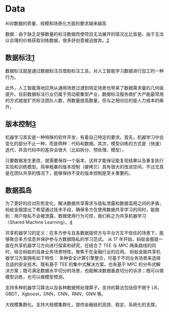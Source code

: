 # Data

AI对数据的质量、规模和场景化方面的要求越来越高

数据：由于缺乏足够数量的标注数据而使项目无法展开的情况比比皆是。由于无法以合理的价格获取训练数据，很多好创意被迫放弃。[2]

## 数据标注[1]

数据标注就是通过数据标注员借助标注工具，对人工智能学习数据进行加工的一种行为。

此外，人工智能落地应用从通用场景过渡到特定场景也带来了数据需求量的几何级提升。目前数据标注行业仍属于劳动密集型产业，数据标注服务商扩大产能最常用的方式就是扩充标注团队人数，用数量提高数量，但与之相对应的是人力成本的飙升。

## 版本控制[3]

机器学习其实是一种特殊的软件开发，有着自己特定的要求。首先，机器学习中会变化的部分不止一种，而是两种：代码和数据。其次，模型训练的方式是（快速）迭代，并且代码中的差异会很大（比如拆分、预处理、模型）。

只要数据发生更改，就需要保存一个版本，这样才能保证能复现结果以及重复执行实验和训练模型。简单粗暴的版本控制（硬拷贝）具有很大的改进空间，不过尤其是在团队共享的情况下，能够保持不变的版本控制是至关重要的。

## 数据孤岛

为了更好的应对形势变化，解决数据共享需求与隐私泄露和数据滥用之间的矛盾，蚂蚁金服提出了希望通过技术手段，确保多方在使用数据共享学习的同时，能做到：用户隐私不会被泄露，数据使用行为可控，我们称之为共享机器学习（Shared Machine Learning）。[4]

共享机器学习的定义：在多方参与且各数据提供方与平台方互不信任的场景下，能够聚合多方信息并保护参与方数据隐私的学习范式。
从 17 年开始，蚂蚁金服就一直在共享机器学习方向进行探索和研究，在结合了 TEE 与 MPC 两条路线的同时，结合蚂蚁的自身业务场景特性，聚焦于在金融行业的应用。
蚂蚁金服共享机器学习方案拥有如下特性：
多种安全计算引擎整合，可基于不同业务场景来选择合适的安全技术。既有基于 TEE 的集中式解决方案，也有基于 MPC 的分布式解决方案；既可满足数据水平切分的场景，也能解决数据垂直切分的诉求；既可以做模型训练，也可以做模型预测。

支持多种机器学习算法以及各种数据预处理算子。支持的算法包括但不限于 LR，GBDT，Xgboost，DNN，CNN，RNN，GNN 等。

大规模集群化。支持大规模集群化，提供金融级的高效、稳定、系统化的支撑。


[1]: https://zhuanlan.zhihu.com/p/165087142
[2]: https://www.jiqizhixin.com/articles/2020-09-03-3
[3]: https://www.jiqizhixin.com/articles/2020-10-19-5
[4]: https://www.jiqizhixin.com/articles/2019-08-17
